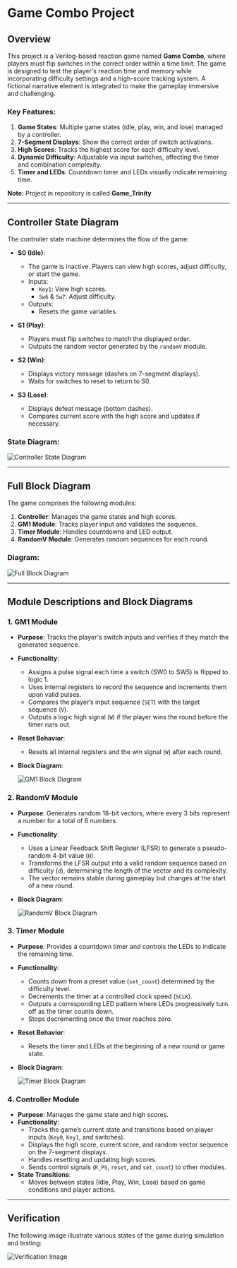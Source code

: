# Game Combo Project

## Overview

This project is a Verilog-based reaction game named **Game Combo**, where players must flip switches in the correct order within a time limit. The game is designed to test the player's reaction time and memory while incorporating difficulty settings and a high-score tracking system. A fictional narrative element is integrated to make the gameplay immersive and challenging.

### Key Features:
1. **Game States**: Multiple game states (idle, play, win, and lose) managed by a controller.
2. **7-Segment Displays**: Show the correct order of switch activations.
3. **High Scores**: Tracks the highest score for each difficulty level.
4. **Dynamic Difficulty**: Adjustable via input switches, affecting the timer and combination complexity.
5. **Timer and LEDs**: Countdown timer and LEDs visually indicate remaining time.

**Note:** Project in repository is called **Game_Trinity**

---

## Controller State Diagram

The controller state machine determines the flow of the game:

- **S0 (Idle)**: 
  - The game is inactive. Players can view high scores, adjust difficulty, or start the game.
  - Inputs:
    - `Key1`: View high scores.
    - `Sw6` & `Sw7`: Adjust difficulty.
  - Outputs:
    - Resets the game variables.

- **S1 (Play)**: 
  - Players must flip switches to match the displayed order.
  - Outputs the random vector generated by the `randomV` module.

- **S2 (Win)**: 
  - Displays victory message (dashes on 7-segment displays).
  - Waits for switches to reset to return to S0.

- **S3 (Lose)**: 
  - Displays defeat message (bottom dashes).
  - Compares current score with the high score and updates if necessary.

### State Diagram:

![Controller State Diagram](https://raw.githubusercontent.com/chrislepore/Game-Trinity/refs/heads/main/project_info/Images/Controller-state-diagram.PNG)

---

## Full Block Diagram

The game comprises the following modules:

1. **Controller**: Manages the game states and high scores.
2. **GM1 Module**: Tracks player input and validates the sequence.
3. **Timer Module**: Handles countdowns and LED output.
4. **RandomV Module**: Generates random sequences for each round.

### Diagram:

![Full Block Diagram](https://raw.githubusercontent.com/chrislepore/Game-Trinity/refs/heads/main/project_info/Images/Full-Block-Diagram.PNG)

---

## Module Descriptions and Block Diagrams

### 1. GM1 Module
- **Purpose**: Tracks the player's switch inputs and verifies if they match the generated sequence.
- **Functionality**:
  - Assigns a pulse signal each time a switch (SW0 to SW5) is flipped to logic 1.
  - Uses internal registers to record the sequence and increments them upon valid pulses.
  - Compares the player’s input sequence (`SET`) with the target sequence (`V`).
  - Outputs a logic high signal (`W`) if the player wins the round before the timer runs out.
- **Reset Behavior**:
  - Resets all internal registers and the win signal (`W`) after each round.
- **Block Diagram**:

  ![GM1 Block Diagram](https://raw.githubusercontent.com/chrislepore/Game-Trinity/refs/heads/main/project_info/Images/GM1.PNG)

### 2. RandomV Module
- **Purpose**: Generates random 18-bit vectors, where every 3 bits represent a number for a total of 6 numbers.
- **Functionality**:
  - Uses a Linear Feedback Shift Register (LFSR) to generate a pseudo-random 4-bit value (`H`).
  - Transforms the LFSR output into a valid random sequence based on difficulty (`d`), determining the length of the vector and its complexity.
  - The vector remains stable during gameplay but changes at the start of a new round.
- **Block Diagram**:

  ![RandomV Block Diagram](https://raw.githubusercontent.com/chrislepore/Game-Trinity/refs/heads/main/project_info/Images/RandomV.PNG)

### 3. Timer Module
- **Purpose**: Provides a countdown timer and controls the LEDs to indicate the remaining time.
- **Functionality**:
  - Counts down from a preset value (`set_count`) determined by the difficulty level.
  - Decrements the timer at a controlled clock speed (`SCLK`).
  - Outputs a corresponding LED pattern where LEDs progressively turn off as the timer counts down.
  - Stops decrementing once the timer reaches zero.
- **Reset Behavior**:
  - Resets the timer and LEDs at the beginning of a new round or game state.
- **Block Diagram**:

  ![Timer Block Diagram](https://raw.githubusercontent.com/chrislepore/Game-Trinity/refs/heads/main/project_info/Images/Timer.PNG)

### 4. Controller Module
- **Purpose**: Manages the game state and high scores.
- **Functionality**:
  - Tracks the game’s current state and transitions based on player inputs (`Key0`, `Key1`, and switches).
  - Displays the high score, current score, and random vector sequence on the 7-segment displays.
  - Handles resetting and updating high scores.
  - Sends control signals (`R_PS`, `reset`, and `set_count`) to other modules.
- **State Transitions**:
  - Moves between states (Idle, Play, Win, Lose) based on game conditions and player actions.


---

## Verification

The following image illustrate various states of the game during simulation and testing:


![Verification Image](https://raw.githubusercontent.com/chrislepore/Game-Trinity/refs/heads/main/project_info/Images/Verification.PNG)


